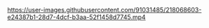 https://user-images.githubusercontent.com/91031485/218068603-e24387b1-28d7-4dcf-b3aa-52f1458d7745.mp4
